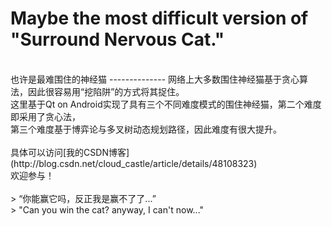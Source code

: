 Maybe the most difficult version of "Surround Nervous Cat."
==============
<br/>
也许是最难围住的神经猫
--------------
网络上大多数围住神经猫基于贪心算法，因此很容易用“挖陷阱”的方式将其捉住。<br/>
这里基于Qt on Android实现了具有三个不同难度模式的围住神经猫，第二个难度即采用了贪心法，<br/>
第三个难度基于博弈论与多叉树动态规划路径，因此难度有很大提升。<br/>
<br/>
具体可以访问[我的CSDN博客](http://blog.csdn.net/cloud_castle/article/details/48108323)<br/>
欢迎参与！<br/>
<br/>
> “你能赢它吗，反正我是赢不了了...”<br/>
> "Can you win the cat? anyway, I can't now..."

